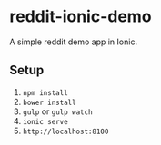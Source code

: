 # reddit-ionic-demo
A simple reddit demo app in Ionic.

## Setup

1. `npm install`
2. `bower install`
3. `gulp` or `gulp watch`
4. `ionic serve`
5. `http://localhost:8100`

